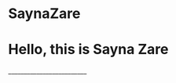 # SaynaZare
<div id = "header" align "center">
<h1>
Hello, this is Sayna Zare
</div>
_________________________
